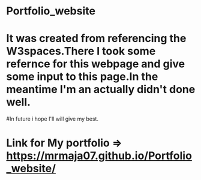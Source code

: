 # Portfolio_website 

# It was created from referencing the W3spaces.There I took some refernce for this webpage and give some input to this page.In the meantime I'm an actually didn't done well.

#In future i hope I'll will give my best.

# Link for My portfolio => https://mrmaja07.github.io/Portfolio_website/
